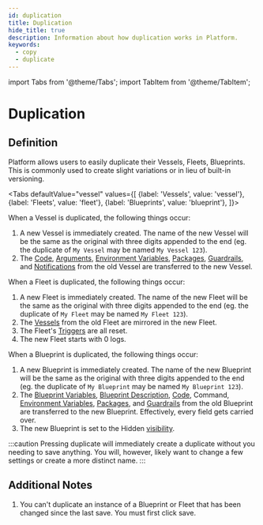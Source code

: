 ```yaml
---
id: duplication
title: Duplication
hide_title: true
description: Information about how duplication works in Platform.
keywords:
  - copy
  - duplicate
---
```


import Tabs from '@theme/Tabs';
import TabItem from '@theme/TabItem';

# Duplication

## Definition

Platform allows users to easily duplicate their Vessels, Fleets, Blueprints. This is commonly used to create slight variations or in lieu of built-in versioning.

<Tabs
defaultValue="vessel"
values={[
{label: 'Vessels', value: 'vessel'},
{label: 'Fleets', value: 'fleet'},
{label: 'Blueprints', value: 'blueprint'},
]}>
<TabItem value='vessel'>

When a Vessel is duplicated, the following things occur:

1. A new Vessel is immediately created. The name of the new Vessel will be the same as the original with three digits appended to the end (eg. the duplicate of `My Vessel` may be named `My Vessel 123`).
2. The [Code](../code/code-overview.md), [Arguments](../arguments.md), [Environment Variables](../environment-variables/environment-variables-overview.md), [Packages](../packages/external-package-dependencies.md), [Guardrails](../guardrails.md), and [Notifications](../notifications.md) from the old Vessel are transferred to the new Vessel.

</TabItem>
<TabItem value='fleet'>

When a Fleet is duplicated, the following things occur:

1. A new Fleet is immediately created. The name of the new Fleet will be the same as the original with three digits appended to the end (eg. the duplicate of `My Fleet` may be named `My Fleet 123`).
2. The [Vessels](../vessels.md) from the old Fleet are mirrored in the new Fleet.
3. The Fleet's [Triggers](../triggers/triggers-overview.md) are all reset.
4. The new Fleet starts with 0 logs.

</TabItem>
<TabItem value='blueprint'>

When a Blueprint is duplicated, the following things occur:

1. A new Blueprint is immediately created. The name of the new Blueprint will be the same as the original with three digits appended to the end (eg. the duplicate of `My Blueprint` may be named `My Blueprint 123`).
2. The [Blueprint Variables](../blueprints/org-blueprints/blueprint-variables.md), [Blueprint Description](../blueprints/org-blueprints/blueprint-description.md), [Code](../code/code-overview.md), Command, [Environment Variables](../environment-variables/environment-variables-overview.md), [Packages](../packages/external-package-dependencies.md), and [Guardrails](../guardrails.md) from the old Blueprint are transferred to the new Blueprint. Effectively, every field gets carried over.
3. The new Blueprint is set to the Hidden [visibility](../blueprints/org-blueprints/visibility.md).

</TabItem>
</Tabs>

:::caution
Pressing duplicate will immediately create a duplicate without you needing to save anything. You will, however, likely want to change a few settings or create a more distinct name.
:::

## Additional Notes

1. You can't duplicate an instance of a Blueprint or Fleet that has been changed since the last save. You must first click save.
